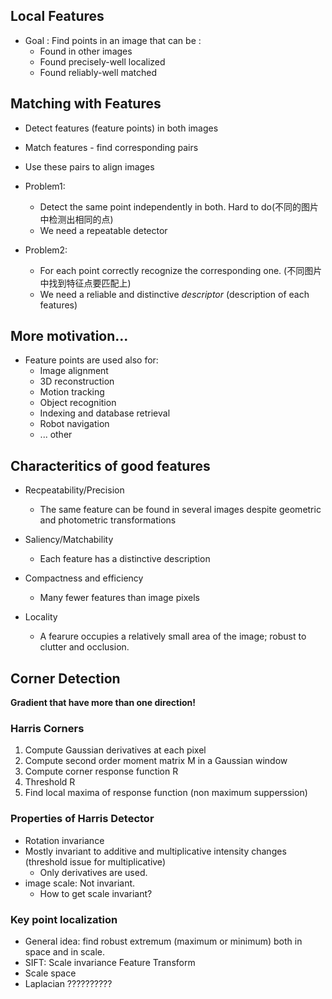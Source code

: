 
## Local Features

* Goal : Find points in an image that can be :
  * Found in other images
  * Found precisely-well localized
  * Found reliably-well matched

## Matching with Features

* Detect features (feature points) in both images
* Match features - find corresponding pairs
* Use these pairs to align images

* Problem1:
  * Detect the same point independently in both. Hard to do(不同的图片中检测出相同的点)
  * We need a repeatable detector

* Problem2:
  * For each point correctly recognize the corresponding one. (不同图片中找到特征点要匹配上)
  * We need a reliable and distinctive *descriptor* (description of each features)

## More motivation...

* Feature points are used also for:
  * Image alignment
  * 3D reconstruction
  * Motion tracking
  * Object recognition
  * Indexing and database retrieval
  * Robot navigation
  * ... other

## Characteritics of good features

* Recpeatability/Precision
  * The same feature can be found in several images despite geometric and photometric transformations

* Saliency/Matchability
  * Each feature has a distinctive description

* Compactness and efficiency
  * Many fewer features than image pixels

* Locality
  * A fearure occupies a relatively small area of the image; robust to clutter and occlusion.

## Corner Detection

**Gradient that have more than one direction!**

### Harris Corners

1. Compute Gaussian derivatives at each pixel
2. Compute second order moment matrix M in a Gaussian window
3. Compute corner response function R
4. Threshold R
5. Find local maxima of response function (non maximum supperssion)

### Properties of Harris Detector

* Rotation invariance
* Mostly invariant to additive and multiplicative intensity changes (threshold issue for multiplicative)
  * Only derivatives are used.
* image scale: Not invariant.
  * How to get scale invariant?

### Key point localization

* General idea: find robust extremum (maximum or minimum) both in space and in scale.
* SIFT: Scale invariance Feature Transform
* Scale space
* Laplacian ??????????

##
